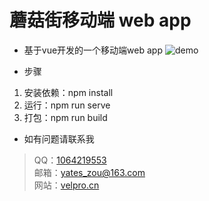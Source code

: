 # 蘑菇街移动端 web app

+ 基于vue开发的一个移动端web app
![demo](https://s1.ax1x.com/2020/10/09/0BIGDJ.png)

+ 步骤
 1. 安装依赖：npm install
 2. 运行：npm run serve
 3. 打包：npm run build

+ 如有问题请联系我
> QQ：[1064219553](http://wpa.qq.com/msgrd?v=3&uin=1064219553&site=qq&menu=yes)  
> 邮箱：[yates_zou@163.com](mailto:yates_zou@163.com)  
> 网站：[velpro.cn](https://www.velpro.cn/)

